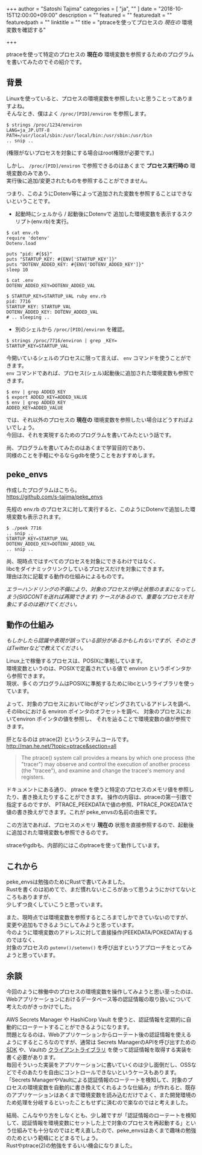 +++
author = "Satoshi Tajima"
categories = [ "ja", "" ]
date = "2018-10-15T12:00:00+09:00"
description = ""
featured = ""
featuredalt = ""
featuredpath = ""
linktitle = ""
title = "ptraceを使ってプロセスの *現在の* 環境変数を確認する"

+++


ptraceを使って特定のプロセスの **現在の** 環境変数を参照するためのプログラムを書いてみたのでその紹介です。

## 背景

Linuxを使っていると、プロセスの環境変数を参照したいと思うことってありますよね。  
そんなとき、僕はよく `/proc/[PID]/environ` を参照します。  

```
$ strings /proc/1234/environ
LANG=ja_JP.UTF-8
PATH=/usr/local/sbin:/usr/local/bin:/usr/sbin:/usr/bin
.. snip ..
```
(権限がないプロセスを対象にする場合はroot権限が必要です。)  

しかし、 `/proc/[PID]/environ` で参照できるのはあくまで **プロセス実行時の** 環境変数のみであり、  
実行後に追加/変更されたものを参照することができません。  

つまり、このようにDotenv等によって追加された変数を参照することはできないということです。  

* 起動時にシェルから / 起動後にDotenvで 追加した環境変数を表示するスクリプト(env.rb)を実行。

```
$ cat env.rb
require 'dotenv'
Dotenv.load

puts "pid: #{$$}"
puts "STARTUP_KEY: #{ENV['STARTUP_KEY']}"
puts "DOTENV_ADDED_KEY: #{ENV['DOTENV_ADDED_KEY']}"
sleep 10

$ cat .env
DOTENV_ADDED_KEY=DOTENV_ADDED_VAL

$ STARTUP_KEY=STARTUP_VAL ruby env.rb
pid: 7716
STARTUP_KEY: STARTUP_VAL
DOTENV_ADDED_KEY: DOTENV_ADDED_VAL
# .. sleeping ..
```
* 別のシェルから `/proc/[PID]/environ` を確認。

```
$ strings /proc/7716/environ | grep _KEY=
STARTUP_KEY=STARTUP_VAL
```

今開いているシェルのプロセスに限って言えば、 `env` コマンドを使うことができます。  
`env` コマンドであれば、プロセス(シェル)起動後に追加された環境変数も参照できます。  

```
$ env | grep ADDED_KEY
$ export ADDED_KEY=ADDED_VALUE
$ env | grep ADDED_KEY
ADDED_KEY=ADDED_VALUE
```

では、それ以外のプロセスの **現在の** 環境変数を参照したい場合はどうすればよいでしょう。  
今回は、それを実現するためのプログラムを書いてみたという話です。  

尚、プログラムを書いてみたのはあくまで学習目的であり、  
同様のことを手軽にやるならgdbを使うことをおすすめします。  

## peke_envs

作成したプログラムはこちら。  
https://github.com/s-tajima/peke_envs  

先程の env.rb のプロセスに対して実行すると、このようにDotenvで追加した環境変数も表示されます。
```
$ ./peek 7716
.. snip ..
STARTUP_KEY=STARTUP_VAL
DOTENV_ADDED_KEY=DOTENV_ADDED_VAL
.. snip ..
```

尚、現時点ではすべてのプロセスを対象にできるわけではなく、  
libcをダイナミックリンクしているプロセスだけを対象にできます。  
理由は次に記載する動作の仕組みによるものです。  

*エラーハンドリングの不備により、対象のプロセスが停止状態のままになってしまう(SIGCONTを送れば再開できます) ケースがあるので、重要なプロセスを対象にするのは避けてください。*

## 動作の仕組み

*もしかしたら認識や表現が誤っている部分があるかもしれないですが、そのときはTwitterなどで教えてください。*

Linux上で稼働するプロセスは、POSIXに準拠しています。  
環境変数というのは、POSIXで定義されている値で environ というポインタから参照できます。  
現状、多くのプログラムはPOSIXに準拠するためにlibcというライブラリを使っています。  

よって、対象のプロセスにおいてlibcがマッピングされているアドレスを調べ、  そのlibcにおける environ ポインタのオフセットを調べ、  対象のプロセスにおいてenviron ポインタの値を参照し、  それを辿ることで環境変数の値が参照できます。  

肝となるのは ptrace(2) というシステムコールです。  
http://man.he.net/?topic=ptrace&section=all  

> The ptrace() system call provides a means by which one process (the "tracer") may observe and control the execution of another process (the "tracee"), and examine and change the tracee's memory and registers.

ドキュメントにある通り、 ptrace を使うと特定のプロセスのメモリ値を参照したり、書き換えたりすることができます。
操作の内容は、ptraceの第一引数で指定するのですが、 PTRACE_PEEKDATAで値の参照、PTRACE_POKEDATAで値の書き換えができます。これが peke_envsの名前の由来です。

この方法であれば、プロセスのメモリ **現在の** 状態を直接参照するので、起動後に追加された環境変数も参照できるのです。

straceやgdbも、内部的にはこのptraceを使って動作しています。


## これから

peke_envsは勉強のためにRustで書いてみました。  
Rustを書くのは初めてで、まだ慣れないところがあって思うようにかけてないところもありますが、  
少しずつ良くしていこうと思っています。  

また、現時点では環境変数を参照するところまでしかできていないのですが、  
変更や追加もできるようにしてみようと思っています。  
今のように環境変数のアドレスに対して直接操作(PEEKDATA/POKEDATA)するのではなく、  
対象のプロセスの `putenv()/setenv()` を呼び出すというアプローチをとってみようと思っています。  

## 余談

今回のように稼働中のプロセスの環境変数を操作してみようと思い至ったのは、Webアプリケーションにおけるデータベース等の認証情報の取り扱いについて考えたのがきっかけでした。  

AWS Secrets Manager や HashiCorp Vault を使うと、認証情報を定期的に自動的にローテートすることができるようになります。  
問題となるのは、Webアプリケーションからローテート後の認証情報を使えるようにするところなのですが、通常は Secrets ManagerのAPIを呼び出すための [SDK](https://aws.amazon.com/jp/tools/) や、Vaultの [クライアントライブラリ](https://www.vaultproject.io/api/libraries.html) を使って認証情報を取得する実装を書く必要があります。  
毎回そういった実装をアプリケーションに書いていくのは少し面倒だし、OSSなどでそのあたりを自由にコントロールできないというケースもあります。  
「Secrets ManagerやVaultによる認証情報のローテートを検知して、対象のプロセスの環境変数を自動的に書き換えてくれるような仕組み」が作れると、既存のアプリケーションはあくまで環境変数を読み込むだけでよく、また開発環境のため処理を分岐するといったこともせずに済むので楽なのではと考えました。  

結局、こんなやり方をしなくとも、少し雑ですが「認証情報のローテートを検知して、認証情報を環境変数にセットした上で対象のプロセスを再起動する」という仕組みでも十分なのではと考え直したので、peke_envsはあくまで趣味の勉強のためという範疇にとどまるでしょう。  
Rustやptrace(2)の勉強をするいい機会になりました。  
